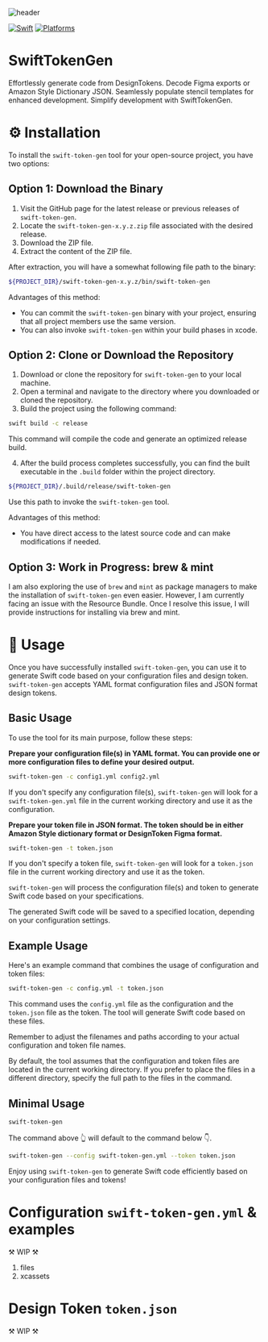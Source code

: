 ![header](https://github.com/chrishoste/SwiftTokenGen/assets/22995847/2585cab5-07e8-4452-8646-e0efc5d591c8)

[![Swift](https://img.shields.io/badge/Swift-5.7_5.8-green)](https://img.shields.io/badge/Swift-5.7_5.8-Green)
[![Platforms](https://img.shields.io/badge/Platforms-macOS_iOS_tvOS_watchOS_Linux-green)](https://img.shields.io/badge/Platforms-macOS_iOS_tvOS_watchOS_Linux_Windows-Green)

# SwiftTokenGen
Effortlessly generate code from DesignTokens. Decode Figma exports or Amazon Style Dictionary JSON. Seamlessly populate stencil templates for enhanced development. Simplify development with SwiftTokenGen.

# ⚙️ Installation
To install the `swift-token-gen` tool for your open-source project, you have two options:

## Option 1: Download the Binary
1. Visit the GitHub page for the latest release or previous releases of `swift-token-gen`.
2. Locate the `swift-token-gen-x.y.z.zip` file associated with the desired release.
3. Download the ZIP file.
4. Extract the content of the ZIP file.

After extraction, you will have a somewhat following file path to the binary:

```sh
${PROJECT_DIR}/swift-token-gen-x.y.z/bin/swift-token-gen
```

Advantages of this method:
* You can commit the `swift-token-gen` binary with your project, ensuring that all project members use the same version.
* You can also invoke `swift-token-gen` within your build phases in xcode.

## Option 2: Clone or Download the Repository
1. Download or clone the repository for `swift-token-gen` to your local machine.
2. Open a terminal and navigate to the directory where you downloaded or cloned the repository.
3. Build the project using the following command:

```sh
swift build -c release
````

This command will compile the code and generate an optimized release build.

4. After the build process completes successfully, you can find the built executable in the `.build` folder within the project directory.

```sh
${PROJECT_DIR}/.build/release/swift-token-gen
```
Use this path to invoke the `swift-token-gen` tool.

Advantages of this method:
* You have direct access to the latest source code and can make modifications if needed.

## Option 3: Work in Progress: brew & mint
I am also exploring the use of `brew` and `mint` as package managers to make the installation of `swift-token-gen` even easier. However, I am currently facing an issue with the Resource Bundle. Once I resolve this issue, I will provide instructions for installing via brew and mint.


# 🚀 Usage
Once you have successfully installed `swift-token-gen`, you can use it to generate Swift code based on your configuration files and design token. `swift-token-gen` accepts YAML format configuration files and JSON format design tokens.

## Basic Usage
To use the tool for its main purpose, follow these steps:

**Prepare your configuration file(s) in YAML format. You can provide one or more configuration files to define your desired output.**

```sh
swift-token-gen -c config1.yml config2.yml
```

If you don't specify any configuration file(s), `swift-token-gen` will look for a `swift-token-gen.yml` file in the current working directory and use it as the configuration.

**Prepare your token file in JSON format. The token should be in either Amazon Style dictionary format or DesignToken Figma format.**

```sh
swift-token-gen -t token.json
```

If you don't specify a token file, `swift-token-gen` will look for a `token.json` file in the current working directory and use it as the token.

`swift-token-gen` will process the configuration file(s) and token to generate Swift code based on your specifications.

The generated Swift code will be saved to a specified location, depending on your configuration settings.

## Example Usage
Here's an example command that combines the usage of configuration and token files:

```sh
swift-token-gen -c config.yml -t token.json
```

This command uses the `config.yml` file as the configuration and the `token.json` file as the token. The tool will generate Swift code based on these files. 

Remember to adjust the filenames and paths according to your actual configuration and token file names. 

By default, the tool assumes that the configuration and token files are located in the current working directory. If you prefer to place the files in a different directory, specify the full path to the files in the command.

## Minimal Usage

```sh
swift-token-gen
```
The command above 👆 will default to the command below 👇.

```sh
swift-token-gen --config swift-token-gen.yml --token token.json
```

Enjoy using `swift-token-gen` to generate Swift code efficiently based on your configuration files and tokens!

# Configuration `swift-token-gen.yml` & examples
⚒️ WIP ⚒️
1. files
2. xcassets

# Design Token `token.json`
⚒️ WIP ⚒️